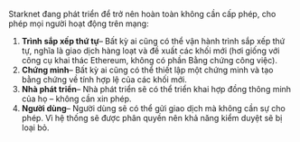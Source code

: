 Starknet đang phát triển để trở nên hoàn toàn không cần cấp phép, cho phép mọi người hoạt động trên mạng:

1. **Trình sắp xếp thứ tự**– Bất kỳ ai cũng có thể vận hành trình sắp xếp thứ tự, nghĩa là giao dịch hàng loạt và đề xuất các khối mới (hơi giống với công cụ khai thác Ethereum, không có phần Bằng chứng công việc).
2. **Chứng minh**– Bất kỳ ai cũng có thể thiết lập một chứng minh và tạo bằng chứng về tính hợp lệ của các khối mới.
3. **Nhà phát triển**– Nhà phát triển sẽ có thể triển khai hợp đồng thông minh của họ – không cần xin phép.
4. **Người dùng**– Người dùng sẽ có thể gửi giao dịch mà không cần sự cho phép. Vì hệ thống sẽ được phân quyền nên khả năng kiểm duyệt sẽ bị loại bỏ.